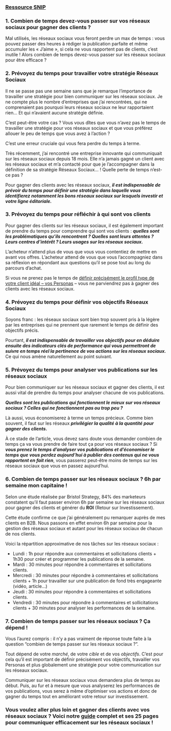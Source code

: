### [Ressource SNIP](http://snip.ly/hce0i#https://www.ludosln.net/combien-de-temps-passer-sur-les-reseaux-sociaux/)

### 1. Combien de temps devez-vous passer sur vos réseaux sociaux pour gagner des clients ?
Mal utilisés, les réseaux sociaux vous feront perdre un max de temps : vous pouvez passer des heures à rédiger la publication parfaite et même accumuler les « J’aime », si cela ne vous rapportent pas de clients, c’est inutile ! Alors combien de temps devez-vous passer sur les réseaux sociaux pour être efficace ?


### 2. Prévoyez du temps pour travailler votre stratégie Réseaux Sociaux
Il ne se passe pas une semaine sans que je remarque l’importance de travailler une stratégie pour bien communiquer sur les réseaux sociaux. Je ne compte plus le nombre d’entreprises que j’ai rencontrées, qui ne comprenaient pas pourquoi leurs réseaux sociaux ne leur rapportaient rien… Et qui n’avaient aucune stratégie définie.

C’est peut-être votre cas ? Vous vous dîtes que vous n’avez pas le temps de travailler une stratégie pour vos réseaux sociaux et que vous préférez allouer le peu de temps que vous avez à l’action ?

C’est une erreur cruciale qui vous fera perdre du temps à terme.

Très récemment, j’ai rencontré une entreprise innovante qui communiquait sur les réseaux sociaux depuis 18 mois. Elle n’a jamais gagné un client avec les réseaux sociaux et m’a contacté pour que je l’accompagner dans la définition de sa stratégie Réseaux Sociaux… ! Quelle perte de temps n’est-ce pas ?

Pour gagner des clients avec les réseaux sociaux, ___il est indispensable de prévoir du temps pour définir une stratégie dans laquelle vous identifierez notamment les bons réseaux sociaux sur lesquels investir et votre ligne éditoriale.___

### 3. Prévoyez du temps pour réfléchir à qui sont vos clients
Pour gagner des clients sur les réseaux sociaux, il est également important de prendre du temps pour comprendre qui sont vos clients : ___quelles sont les problématiques qu’ils rencontrent ? Quelles sont leurs attentes ? Leurs centres d’intérêt ? Leurs usages sur les réseaux sociaux.___

L’acheteur n’attend plus de vous que vous vous contentiez de mettre en avant vos offres. L’acheteur attend de vous que vous l’accompagniez dans sa réflexion en répondant aux questions qu’il se pose tout au long du parcours d’achat.

Si vous ne prenez pas le temps de [définir précisément le profil type de votre client idéal – vos Personas](https://www.ludosln.net/4-etapes-pour-creer-efficacement-vos-personas/) – vous ne parviendrez pas à gagner des clients avec les réseaux sociaux.

### 4. Prévoyez du temps pour définir vos objectifs Réseaux Sociaux
Soyons franc : les réseaux sociaux sont bien trop souvent pris à la légère par les entreprises qui ne prennent que rarement le temps de définir des objectifs précis.

Pourtant, ___il est indispensable de travailler vos objectifs pour en déduire ensuite des indicateurs clés de performance qui vous permettront de suivre en temps réel la pertinence de vos actions sur les réseaux sociaux.___ Ce qui nous amène naturellement au point suivant.

### 5. Prévoyez du temps pour analyser vos publications sur les réseaux sociaux
Pour bien communiquer sur les réseaux sociaux et gagner des clients, il est aussi vital de prendre du temps pour analyser chacune de vos publications.

___Quelles sont les publications qui fonctionnent le mieux sur vos réseaux sociaux ? Celles qui ne fonctionnent pas ou trop peu ?___

Là aussi, vous économiserez à terme un temps précieux. Comme bien souvent, il faut sur les réseaux ___privilégier la qualité à la quantité pour gagner des clients.___

À ce stade de l’article, vous devez sans doute vous demander combien de temps ça va vous prendre de faire tout ça pour vos réseaux sociaux ? Si ___vous prenez le temps d’analyser vos publications et d’économiser le temps que vous perdez aujourd’hui à publier des contenus qui ne vous rapportent en fait rien___, vous passerez peut-être moins de temps sur les réseaux sociaux que vous en passez aujourd’hui.

### 6. Combien de temps passer sur les réseaux sociaux ? 6h par semaine mon capitaine !
Selon une étude réalisée par Bristol Strategy, 84% des marketeurs constatent qu’il faut passer environ 6h par semaine sur les réseaux sociaux pour gagner des clients et générer du __ROI__ (Retour sur Investissement).

Cette étude confirme ce que j’ai généralement pu remarquer auprès de mes clients en B2B. Nous passons en effet environ 6h par semaine pour la gestion des réseaux sociaux et autant pour les réseaux sociaux de chacun de nos clients.

Voici la répartition approximative de nos tâches sur les réseaux sociaux :
* Lundi : 1h pour répondre aux commentaires et sollicitations clients + 1h30 pour créer et programmer les publications de la semaine.
* Mardi : 30 minutes pour répondre à commentaires et sollicitations clients.
* Mercredi : 30 minutes pour répondre à commentaires et sollicitations clients + 1h pour travailler sur une publication de fond très engageante (vidéo, article…)
* Jeudi : 30 minutes pour répondre à commentaires et sollicitations clients.
* Vendredi : 30 minutes pour répondre à commentaires et sollicitations clients + 30 minutes pour analyser les performances de la semaine.

### 7. Combien de temps passer sur les réseaux sociaux ? Ça dépend !
Vous l’aurez compris : il n’y a pas vraiment de réponse toute faite à la question “combien de temps passer sur les réseaux sociaux ?”.

Tout dépend de votre *marché*, de votre *cible* et de vos *objectifs*. C’est pour cela qu’il est important de définir précisément vos objectifs, travailler vos Personas et plus globalement une stratégie pour votre communication sur les réseaux sociaux.

Communiquer sur les réseaux sociaux vous demandera plus de temps au début. Puis, au fur et à mesure que vous analyserez les performances de vos publications, vous serez à même d’optimiser vos actions et donc de gagner du temps tout en améliorant votre retour sur investissement.

### Vous voulez aller plus loin et gagner des clients avec vos réseaux sociaux ? Voici notre [guide](https://offre.ludosln.net/livre-blanc-7-%C3%A9tapes-pour-attirer-plus-de-clients-avec-internet-et-reseaux-sociaux-0?hsCtaTracking=bc2263b2-cb16-4bce-8a76-79cb1af279e6%7C623a9914-693c-47a5-bb0f-7492690ef8c2/) complet et ses 25 pages pour communiquer efficacement sur les réseaux sociaux !
